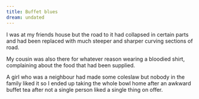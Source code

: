 ```yaml
---
title: Buffet blues
dream: undated
---
```


I was at my friends house<!-- JM --> but the road to it had collapsed in certain parts and had been replaced with much steeper and sharper curving sections of road.

My cousin<!-- MH --> was also there for whatever reason wearing a bloodied shirt, complaining about the food that had been supplied.

A girl who was a neighbour had made some coleslaw but nobody in the family liked it so I ended up taking the whole bowl home after an awkward buffet tea after not a single person liked a single thing on offer.